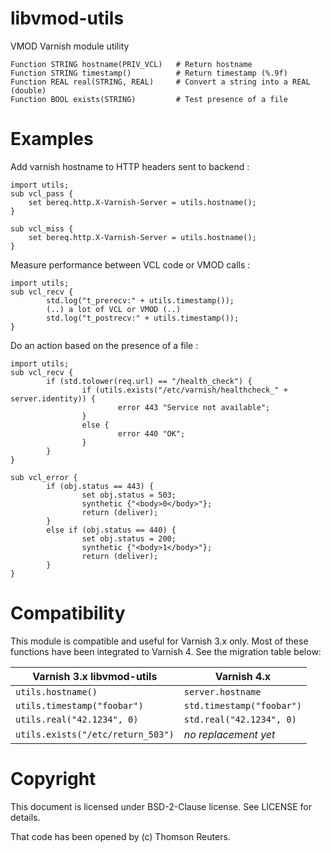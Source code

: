 libvmod-utils
=============

VMOD Varnish module utility

```
Function STRING hostname(PRIV_VCL)   # Return hostname
Function STRING timestamp()          # Return timestamp (%.9f)
Function REAL real(STRING, REAL)     # Convert a string into a REAL (double)
Function BOOL exists(STRING)         # Test presence of a file
```

Examples
=============
Add varnish hostname to HTTP headers sent to backend :
```
import utils;
sub vcl_pass {
	set bereq.http.X-Varnish-Server = utils.hostname();
}

sub vcl_miss {
	set bereq.http.X-Varnish-Server = utils.hostname();
}
```

Measure performance between VCL code or VMOD calls :
```
import utils;
sub vcl_recv {
        std.log("t_prerecv:" + utils.timestamp());
        (..) a lot of VCL or VMOD (..)
        std.log("t_postrecv:" + utils.timestamp());
}
```

Do an action based on the presence of a file :
```
import utils;
sub vcl_recv {
        if (std.tolower(req.url) == "/health_check") {
                if (utils.exists("/etc/varnish/healthcheck_" + server.identity)) {
                        error 443 "Service not available";
                }
                else {
                        error 440 "OK";
                }
        }
}

sub vcl_error {
        if (obj.status == 443) {
                set obj.status = 503;
                synthetic {"<body>0</body>"};
                return (deliver);
        }
        else if (obj.status == 440) {
                set obj.status = 200;
                synthetic {"<body>1</body>"};
                return (deliver);
        }
}

```

Compatibility
=============
This module is compatible and useful for Varnish 3.x only.
Most of these functions have been integrated to Varnish 4. See the migration table below:
 
| Varnish 3.x libvmod-utils         | Varnish 4.x|
| --------------------------------- |------------|
| `utils.hostname()`                | `server.hostname` |
| `utils.timestamp("foobar")`       | `std.timestamp("foobar")` |
| `utils.real("42.1234", 0)`        | `std.real("42.1234", 0)` |
| `utils.exists("/etc/return_503")` | _no replacement yet_ |


Copyright
=============
This document is licensed under BSD-2-Clause license. See LICENSE for details.

That code has been opened by (c) Thomson Reuters.
